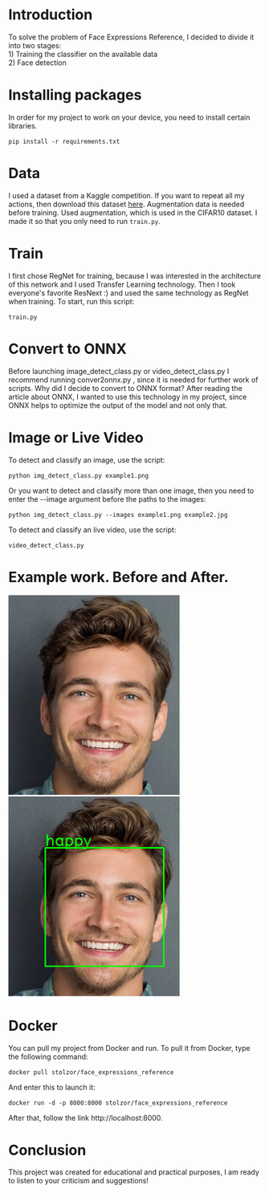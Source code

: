 <h1>Introduction</h1>
To solve the problem of Face Expressions Reference, I decided to divide it into two stages: 
<br>1) Training the classifier on the available data<br>2) Face detection

<h1>Installing packages</h1>
In order for my project to work on your device, you need to install certain libraries.

````
pip install -r requirements.txt
````

<h1>Data</h1>
I used a dataset from a Kaggle competition. If you want to repeat all my actions, then download this dataset <a href="https://www.kaggle.com/datasets/msambare/fer2013">here</a>. 
Augmentation data is needed before training. Used augmentation, which is used in the CIFAR10 dataset. I made it so that you only need to run <code>train.py</code>.

<h1>Train</h1>
I first chose RegNet for training, because I was interested in the architecture of this network and I used Transfer Learning technology. Then I took everyone's favorite ResNext :) and used the same technology as RegNet when training. To start, run this script: <br>

````
train.py
````

<h1>Convert to ONNX</h1>

Before launching image_detect_class.py or video_detect_class.py I recommend running conver2onnx.py , since it is needed for further work of scripts.
Why did I decide to convert to ONNX format? After reading the article about ONNX, I wanted to use this technology in my project, since ONNX helps to optimize the output of the model and not only that.

<h1>Image or Live Video</h1>
To detect and classify an image, use the script: 

````
python img_detect_class.py example1.png
````

Or you want to detect and classify more than one image, then you need to enter the --image argument before the paths to the images:


````
python img_detect_class.py --images example1.png example2.jpg
````


To detect and classify an live video, use the script: 

````
video_detect_class.py
````

<h1>Example work. Before and After.</h1>

<p float="left">
<img src="example.png">

<img src="res_example.png"> 
</p>

<h1>Docker</h1>
You can pull my project from Docker and run. To pull it from Docker, type the following command:

````
docker pull stolzor/face_expressions_reference
````

And enter this to launch it:

````
docker run -d -p 8000:8000 stolzor/face_expressions_reference
````

After that, follow the link http://localhost:8000.

<h1>Conclusion</h1>
This project was created for educational and practical purposes, I am ready to listen to your criticism and suggestions!
